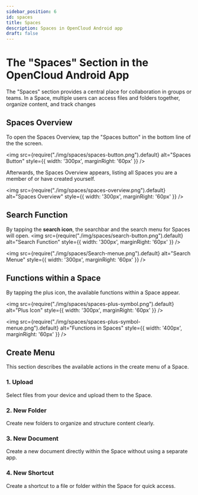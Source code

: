 ```yaml
---
sidebar_position: 6
id: spaces
title: Spaces
description: Spaces in OpenCloud Android app
draft: false
---
```


# The "Spaces" Section in the OpenCloud Android App

The "Spaces" section provides a central place for collaboration in groups or teams. In a Space, multiple users can access files and folders together, organize content, and track changes

## Spaces Overview

To open the Spaces Overview, tap the "Spaces button" in the bottom line of the the screen.

<img src={require("./img/spaces/spaces-button.png").default} alt="Spaces Button" style={{ width: '300px', marginRight: '60px' }} />

Afterwards, the Spaces Overview appears, listing all Spaces you are a member of or have created yourself.

<img src={require("./img/spaces/spaces-overview.png").default} alt="Spaces Overview" style={{ width: '300px', marginRight: '60px' }} />

## Search Function

By tapping the **search icon**, the searchbar and the search menu for Spaces will open.
<img src={require("./img/spaces/search-button.png").default} alt="Search Function" style={{ width: '300px', marginRight: '60px' }} />

<img src={require("./img/spaces/Search-menue.png").default} alt="Search Menue" style={{ width: '300px', marginRight: '60px' }} />

## Functions within a Space

By tapping the plus icon, the available functions within a Space appear.

<img src={require("./img/spaces/spaces-plus-symbol.png").default} alt="Plus Icon" style={{ width: '300px', marginRight: '60px' }} />

<img src={require("./img/spaces/spaces-plus-symbol-menue.png").default} alt="Functions in Spaces" style={{ width: '400px', marginRight: '60px' }} />

## Create Menu

This section describes the available actions in the create menu of a Space.

### 1. Upload

Select files from your device and upload them to the Space.

### 2. New Folder

Create new folders to organize and structure content clearly.

### 3. New Document

Create a new document directly within the Space without using a separate app.

### 4. New Shortcut

Create a shortcut to a file or folder within the Space for quick access.
